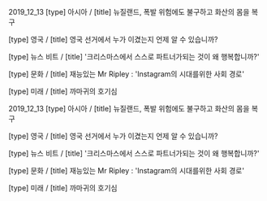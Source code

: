 
2019_12_13
[type] 아시아 / [title] 뉴질랜드, 폭발 위험에도 불구하고 화산의 몸을 복구 

[type] 영국 / [title] 영국 선거에서 누가 이겼는지 언제 알 수 있습니까? 

[type] 뉴스 비트 / [title] '크리스마스에서 스스로 파트너가되는 것이 왜 행복합니까?' 

[type] 문화 / [title] 재능있는 Mr Ripley : 'Instagram의 시대를위한 사회 경로' 

[type] 미래 / [title] 까마귀의 호기심 

2019_12_13
[type] 아시아 / [title] 뉴질랜드, 폭발 위험에도 불구하고 화산의 몸을 복구 

[type] 영국 / [title] 영국 선거에서 누가 이겼는지 언제 알 수 있습니까? 

[type] 뉴스 비트 / [title] '크리스마스에서 스스로 파트너가되는 것이 왜 행복합니까?' 

[type] 문화 / [title] 재능있는 Mr Ripley : 'Instagram의 시대를위한 사회 경로' 

[type] 미래 / [title] 까마귀의 호기심 

